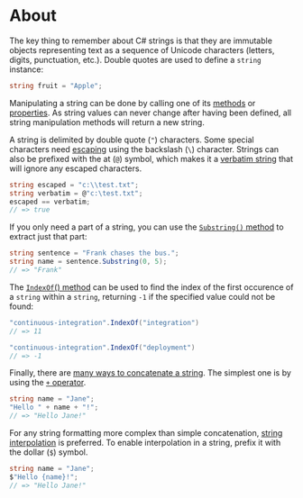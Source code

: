 # About

The key thing to remember about C# strings is that they are immutable objects representing text as a sequence of Unicode characters (letters, digits, punctuation, etc.). Double quotes are used to define a `string` instance:

```csharp
string fruit = "Apple";
```

Manipulating a string can be done by calling one of its [methods][methods] or [properties][properties]. As string values can never change after having been defined, all string manipulation methods will return a new string.

A string is delimited by double quote (`"`) characters. Some special characters need [escaping][escaping] using the backslash (`\`) character. Strings can also be prefixed with the at (`@`) symbol, which makes it a [verbatim string][verbatim] that will ignore any escaped characters.

```csharp
string escaped = "c:\\test.txt";
string verbatim = @"c:\test.txt";
escaped == verbatim;
// => true
```

If you only need a part of a string, you can use the [`Substring()` method][substring] to extract just that part:

```csharp
string sentence = "Frank chases the bus.";
string name = sentence.Substring(0, 5);
// => "Frank"
```

The [`IndexOf`() method][indexof] can be used to find the index of the first occurence of a `string` within a `string`, returning `-1` if the specified value could not be found:

```csharp
"continuous-integration".IndexOf("integration")
// => 11

"continuous-integration".IndexOf("deployment")
// => -1
```

Finally, there are [many ways to concatenate a string][concatenation]. The simplest one is by using the [`+` operator][plus-operator].

```csharp
string name = "Jane";
"Hello " + name + "!";
// => "Hello Jane!"
```

For any string formatting more complex than simple concatenation, [string interpolation][interpolation] is preferred. To enable interpolation in a string, prefix it with the dollar (`$`) symbol.

```csharp
string name = "Jane";
$"Hello {name}!";
// => "Hello Jane!"
```

[concatenation]: https://docs.microsoft.com/en-us/dotnet/csharp/how-to/concatenate-multiple-strings
[interpolation]: https://docs.microsoft.com/en-us/dotnet/csharp/tutorials/string-interpolation
[verbatim]: https://csharp.net-tutorials.com/data-types/strings/#aelm5298
[plus-operator]: https://csharp.net-tutorials.com/data-types/strings/#aelm5211
[escaping]: https://devblogs.microsoft.com/csharpfaq/what-character-escape-sequences-are-available/
[methods]: https://docs.microsoft.com/en-us/dotnet/api/system.string?view=netcore-3.1#methods
[properties]: https://docs.microsoft.com/en-us/dotnet/api/system.string?view=netcore-3.1#properties
[substring]: https://docs.microsoft.com/en-us/dotnet/api/system.string.substring?view=netcore-3.1
[indexof]: https://docs.microsoft.com/en-us/dotnet/api/system.string.indexof?view=netcore-3.1
[splitting]: https://docs.microsoft.com/en-us/dotnet/api/system.string.split?view=netcore-3.1
